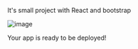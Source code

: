 It's small project with React and bootstrap

![image](https://user-images.githubusercontent.com/99909530/206898548-b7b03691-477b-40f4-85e6-39db18e12b7a.png)

Your app is ready to be deployed!
